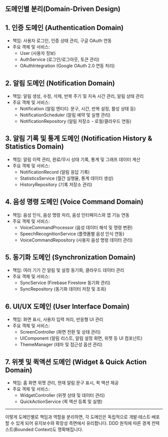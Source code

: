 ## 도메인별 분리(Domain-Driven Design)

## 1. 인증 도메인 (Authentication Domain)

- 책임: 사용자 로그인, 인증 상태 관리, 구글 OAuth 연동
- 주요 객체 및 서비스:
    - User (사용자 정보)
    - AuthService (로그인/로그아웃, 토큰 관리)
    - OAuthIntegration (Google OAuth 2.0 연동 처리)

## 2. 알림 도메인 (Notification Domain)

- 책임: 알림 생성, 수정, 삭제, 반복 주기 및 지속 시간 관리, 알림 상태 관리
- 주요 객체 및 서비스:
    - Notification (알림 엔티티: 문구, 시간, 반복 설정, 활성 상태 등)
    - NotificationScheduler (알림 예약 및 실행 관리)
    - NotificationRepository (알림 저장소 - 로컬/클라우드 연동)

## 3. 알림 기록 및 통계 도메인 (Notification History & Statistics Domain)

- 책임: 알림 이력 관리, 완료/무시 상태 기록, 통계 및 그래프 데이터 계산
- 주요 객체 및 서비스:
    - NotificationRecord (알림 응답 기록)
    - StatisticsService (월간 실행율, 통계 데이터 생성)
    - HistoryRepository (기록 저장소 관리)

## 4. 음성 명령 도메인 (Voice Command Domain)

- 책임: 음성 인식, 음성 명령 처리, 음성 인터페이스와 앱 기능 연동
- 주요 객체 및 서비스:
    - VoiceCommandProcessor (음성 데이터 해석 및 명령 변환)
    - SpeechRecognitionService (플랫폼별 음성 인식 연동)
    - VoiceCommandRepository (사용자 음성 명령 데이터 관리)

## 5. 동기화 도메인 (Synchronization Domain)

- 책임: 여러 기기 간 알림 및 설정 동기화, 클라우드 데이터 관리
- 주요 객체 및 서비스:
    - SyncService (Firebase Firestore 동기화 관리)
    - SyncRepository (동기화 데이터 저장 및 조회)

## 6. UI/UX 도메인 (User Interface Domain)

- 책임: 화면 표시, 사용자 입력 처리, 반응형 UI 관리
- 주요 객체 및 서비스:
    - ScreenController (화면 전환 및 상태 관리)
    - UIComponent (알림 리스트, 알림 설정 화면, 위젯 등 UI 컴포넌트)
    - ThemeManager (테마 및 접근성 옵션 관리)

## 7. 위젯 및 퀵액션 도메인 (Widget & Quick Action Domain)

- 책임: 홈 화면 위젯 관리, 현재 알림 문구 표시, 퀵 액션 제공
- 주요 객체 및 서비스:
    - WidgetController (위젯 상태 및 데이터 관리)
    - QuickActionService (퀵 액션 등록 및 실행)

---

이렇게 도메인별로 책임과 역할을 분리하면, 각 도메인은 독립적으로 개발·테스트·배포할 수 있게 되어 유지보수와 확장성 측면에서 유리합니다. DDD 원칙에 따른 경계 컨텍스트(Bounded Context)도 명확해집니다.